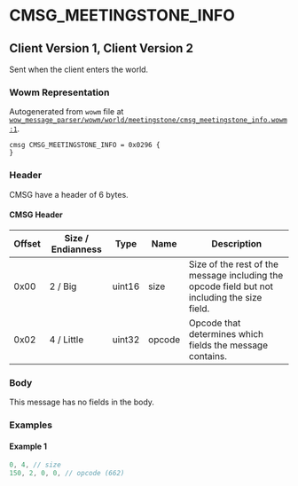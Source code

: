 # CMSG_MEETINGSTONE_INFO

## Client Version 1, Client Version 2

Sent when the client enters the world.

### Wowm Representation

Autogenerated from `wowm` file at [`wow_message_parser/wowm/world/meetingstone/cmsg_meetingstone_info.wowm:1`](https://github.com/gtker/wow_messages/tree/main/wow_message_parser/wowm/world/meetingstone/cmsg_meetingstone_info.wowm#L1).
```rust,ignore
cmsg CMSG_MEETINGSTONE_INFO = 0x0296 {
}
```
### Header

CMSG have a header of 6 bytes.

#### CMSG Header

| Offset | Size / Endianness | Type   | Name   | Description |
| ------ | ----------------- | ------ | ------ | ----------- |
| 0x00   | 2 / Big           | uint16 | size   | Size of the rest of the message including the opcode field but not including the size field.|
| 0x02   | 4 / Little        | uint32 | opcode | Opcode that determines which fields the message contains.|

### Body

This message has no fields in the body.

### Examples

#### Example 1

```c
0, 4, // size
150, 2, 0, 0, // opcode (662)
```
